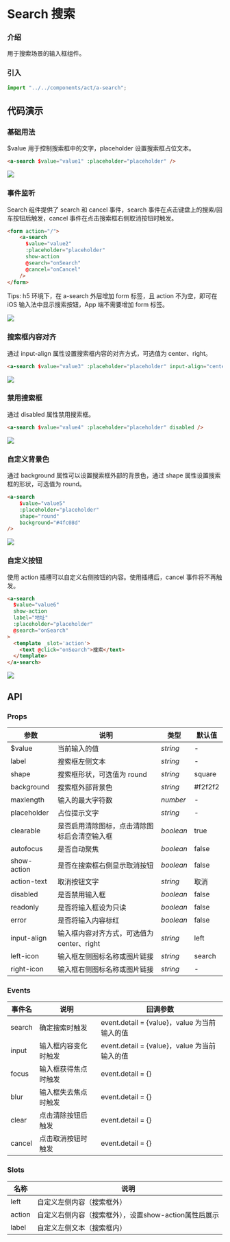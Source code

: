 
# Search 搜索

### 介绍

用于搜索场景的输入框组件。

### 引入

```js
import "../../components/act/a-search";
```

## 代码演示

### 基础用法

$value 用于控制搜索框中的文字，placeholder 设置搜索框占位文本。

```html
<a-search $value="value1" :placeholder="placeholder" />
```

![](https://docs.apicloud.com/act/search/1.png)

### 事件监听

Search 组件提供了 search 和 cancel 事件，search 事件在点击键盘上的搜索/回车按钮后触发，cancel 事件在点击搜索框右侧取消按钮时触发。

```html
<form action="/">
	<a-search
	  $value="value2"
	  :placeholder="placeholder"
	  show-action
	  @search="onSearch"
	  @cancel="onCancel"
	/>
</form>
```

Tips: h5 环境下，在 a-search 外层增加 form 标签，且 action 不为空，即可在 iOS 输入法中显示搜索按钮，App 端不需要增加 form 标签。

![](https://docs.apicloud.com/act/search/2.png)

### 搜索框内容对齐

通过 input-align 属性设置搜索框内容的对齐方式，可选值为 center、right。

```html
<a-search $value="value3" :placeholder="placeholder" input-align="center" />
```

![](https://docs.apicloud.com/act/search/3.png)

### 禁用搜索框

通过 disabled 属性禁用搜索框。

```html
<a-search $value="value4" :placeholder="placeholder" disabled />
```

![](https://docs.apicloud.com/act/search/4.png)

### 自定义背景色

通过 background 属性可以设置搜索框外部的背景色，通过 shape 属性设置搜索框的形状，可选值为 round。

```html
<a-search
	$value="value5"
	:placeholder="placeholder"
	shape="round"
	background="#4fc08d"
/>
```

![](https://docs.apicloud.com/act/search/5.png)

### 自定义按钮

使用 action 插槽可以自定义右侧按钮的内容。使用插槽后，cancel 事件将不再触发。

```html
<a-search
  $value="value6"
  show-action
  label="地址"
  :placeholder="placeholder"
  @search="onSearch"
>
  <template _slot='action'>
    <text @click="onSearch">搜索</text>
  </template>
</a-search>
```

![](https://docs.apicloud.com/act/search/6.png)

## API

### Props

| 参数        | 说明                 | 类型               | 默认值     |
| ----------- | -------------------- | ------------------ | ---------- |
| $value      | 当前输入的值 | _string_ | - |
| label       | 搜索框左侧文本 | _string_ | -        |
| shape       | 搜索框形状，可选值为 round  | _string_         | square |
| background  | 搜索框外部背景色   | _string_          | #f2f2f2     |
| maxlength   | 输入的最大字符数  | _number_        | - |
| placeholder | 占位提示文字  | _string_         | - |
| clearable   | 是否启用清除图标，点击清除图标后会清空输入框  | _boolean_  | true |
| autofocus   | 是否自动聚焦  | _boolean_  | false |
| show-action | 是否在搜索框右侧显示取消按钮  | _boolean_  | false |
| action-text | 取消按钮文字  | _string_  | 取消 |
| disabled    | 是否禁用输入框  | _boolean_  | false |
| readonly    | 是否将输入框设为只读  | _boolean_  | false |
| error       | 是否将输入内容标红  | _boolean_  | false |
| input-align | 输入框内容对齐方式，可选值为 center、right  | _string_  | left |
| left-icon   | 输入框左侧图标名称或图片链接 | _string_         | search |
| right-icon  | 输入框右侧图标名称或图片链接  | _string_         | - |

### Events

| 事件名 | 说明             | 回调参数                   |
| ------ | ---------------- | -------------------------- |
| search | 确定搜索时触发     | event.detail = {value}，value 为当前输入的值 |
| input | 输入框内容变化时触发 | event.detail = {value}，value 为当前输入的值 |
| focus | 输入框获得焦点时触发 | event.detail = {} |
| blur  | 输入框失去焦点时触发 | event.detail = {} |
| clear | 点击清除按钮后触发   | event.detail = {} |
| cancel | 点击取消按钮时触发  | event.detail = {} |

### Slots

| 名称    | 说明       |
| ------- | --------- |
| left | 自定义左侧内容（搜索框外） |
| action | 自定义右侧内容（搜索框外），设置show-action属性后展示 |
| label | 自定义左侧文本（搜索框内） |